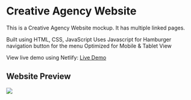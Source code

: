 # Creative Agency Website

This is a Creative Agency Website mockup. It has multiple linked pages.

Built using HTML, CSS, JavaScript
Uses Javascript for Hamburger navigation button for the menu
Optimized for Mobile & Tablet View

View live demo using Netlify: [Live Demo](https://rishabhbansal11.netlify.app)

## Website Preview

<img src= "./images/preview.png">

